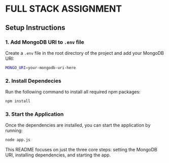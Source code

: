 # FULL STACK ASSIGNMENT

## Setup Instructions

### 1. Add MongoDB URI to `.env` file

Create a `.env` file in the root directory of the project and add your MongoDB URI:

```bash
MONGO_URI=your-mongodb-uri-here
```

### 2. Install Dependecies

Run the following command to install all required npm packages:

```bash
npm install
```

### 3. Start the Application

Once the dependencies are installed, you can start the application by running:

```bash
node app.js
```

This README focuses on just the three core steps:
setting the MongoDB URI, installing dependencies, and starting the app.
